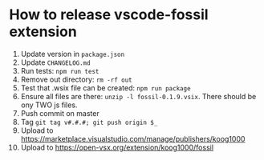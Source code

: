 # How to release vscode-fossil extension

1. Update version in `package.json`
1. Update `CHANGELOG.md`
1. Run tests: `npm run test`
1. Remove out directory: `rm -rf out`
1. Test that .wsix file can be created: `npm run package`
1. Ensure all files are there: `unzip -l fossil-0.1.9.vsix`. There should be ony TWO js files.
1. Push commit on master
1. Tag `git tag v#.#.#; git push origin $_`
1. Upload to https://marketplace.visualstudio.com/manage/publishers/koog1000
1. Upload to https://open-vsx.org/extension/koog1000/fossil
